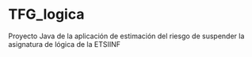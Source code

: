 # TFG_logica
Proyecto Java de la aplicación de estimación del riesgo de suspender la asignatura de lógica de la ETSIINF
